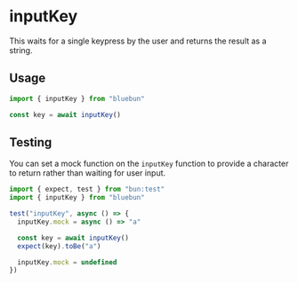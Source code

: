 # inputKey

This waits for a single keypress by the user and returns the result as a string.

## Usage

```typescript
import { inputKey } from "bluebun"

const key = await inputKey()
```

## Testing

You can set a mock function on the `inputKey` function to provide a character to return rather than waiting for user input.

```typescript
import { expect, test } from "bun:test"
import { inputKey } from "bluebun"

test("inputKey", async () => {
  inputKey.mock = async () => "a"

  const key = await inputKey()
  expect(key).toBe("a")

  inputKey.mock = undefined
})
```
